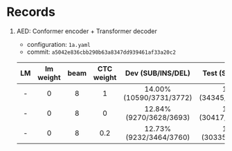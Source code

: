 # Records

1. AED: Conformer encoder + Transformer decoder

    * configuration: `1a.yaml`
    * commit: `a5042e836cbb290b63a8347dd939461af33a20c2`

    | LM | lm weight | beam | CTC weight | Dev (SUB/INS/DEL) | Test (SUB/INS/DEL) |
    |:---:|:---:|:---:|:---:|:---:|:---:|
    | - | 0 | 8 | 1 | 14.00% (10590/3731/3772) | 13.74% (34345/10916/8638) |
    | - | 0 | 8 | 0 | 12.84% (9270/3628/3693) | 12.57% (30417/10254/8625) |
    | - | 0 | 8 | 0.2 | 12.73% (9232/3464/3760) | 12.41% (30335/9760/8609) |
